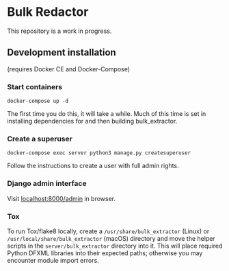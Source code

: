 # Bulk Redactor

This repository is a work in progress.

## Development installation

(requires Docker CE and Docker-Compose)

### Start containers

```
docker-compose up -d
```

The first time you do this, it will take a while. Much of this time is set in installing dependencies for and then building bulk_extractor.

### Create a superuser

```
docker-compose exec server python3 manage.py createsuperuser
```

Follow the instructions to create a user with full admin rights.

### Django admin interface

Visit [localhost:8000/admin](http://localhost:8000/admin) in browser.

### Tox

To run Tox/flake8 locally, create a `/usr/share/bulk_extractor` (Linux) or `/usr/local/share/bulk_extractor` (macOS) directory and move the helper scripts in the `server/bulk_extractor` directory into it. This will place required Python DFXML libraries into their expected paths; otherwise you may encounter module import errors.